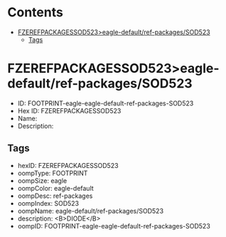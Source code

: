



Contents
========

* [FZEREFPACKAGESSOD523>eagle-default/ref-packages/SOD523](#fzerefpackagessod523eagle-defaultref-packagessod523)
	* [Tags](#tags)

# FZEREFPACKAGESSOD523>eagle-default/ref-packages/SOD523

- ID: FOOTPRINT-eagle-eagle-default-ref-packages-SOD523
- Hex ID: FZEREFPACKAGESSOD523
- Name: 
- Description: 

## Tags

- hexID: FZEREFPACKAGESSOD523
- oompType: FOOTPRINT
- oompSize: eagle
- oompColor: eagle-default
- oompDesc: ref-packages
- oompIndex: SOD523
- oompName: eagle-default/ref-packages/SOD523
- description: &lt;B&gt;DIODE&lt;/B&gt;
- oompID: FOOTPRINT-eagle-eagle-default-ref-packages-SOD523
